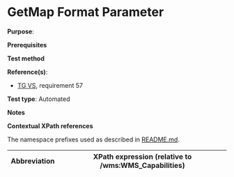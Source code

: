 # GetMap Format Parameter

**Purpose**: 

**Prerequisites**

**Test method**



**Reference(s)**:

* [TG VS](./README.md#ref_TG_VS), requirement 57

**Test type**: Automated

**Notes**

**Contextual XPath references**

The namespace prefixes used as described in [README.md](./README.md#namespaces).

Abbreviation                                               |  XPath expression (relative to /wms:WMS_Capabilities)
---------------------------------------------------------- | -------------------------------------------------------------------------
